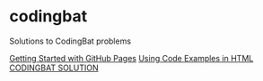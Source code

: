 # codingbat
Solutions to CodingBat problems

<a href="https://youtu.be/QyFcl_Fba-k" target="_blank">Getting Started with GitHub Pages</a>
<a href="http://web.simmons.edu/~grabiner/comm244/weekfour/code-test.html">Using Code Examples in HTML</a>
<a href="http://www.javaproblems.com/2013/11/java-string-1-startword-codingbat.html">CODINGBAT SOLUTION</a>
